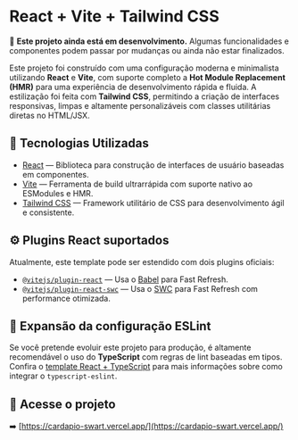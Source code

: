 # React + Vite + Tailwind CSS

🚧 **Este projeto ainda está em desenvolvimento.** Algumas funcionalidades e componentes podem passar por mudanças ou ainda não estar finalizados.

Este projeto foi construído com uma configuração moderna e minimalista utilizando **React** e **Vite**, com suporte completo a **Hot Module Replacement (HMR)** para uma experiência de desenvolvimento rápida e fluida. A estilização foi feita com **Tailwind CSS**, permitindo a criação de interfaces responsivas, limpas e altamente personalizáveis com classes utilitárias diretas no HTML/JSX.

## 🔧 Tecnologias Utilizadas

- [React](https://react.dev/) — Biblioteca para construção de interfaces de usuário baseadas em componentes.
- [Vite](https://vitejs.dev/) — Ferramenta de build ultrarrápida com suporte nativo ao ESModules e HMR.
- [Tailwind CSS](https://tailwindcss.com/) — Framework utilitário de CSS para desenvolvimento ágil e consistente.

## ⚙️ Plugins React suportados

Atualmente, este template pode ser estendido com dois plugins oficiais:

- [`@vitejs/plugin-react`](https://github.com/vitejs/vite-plugin-react/blob/main/packages/plugin-react) — Usa o [Babel](https://babeljs.io/) para Fast Refresh.
- [`@vitejs/plugin-react-swc`](https://github.com/vitejs/vite-plugin-react/blob/main/packages/plugin-react-swc) — Usa o [SWC](https://swc.rs/) para Fast Refresh com performance otimizada.

## 🧹 Expansão da configuração ESLint

Se você pretende evoluir este projeto para produção, é altamente recomendável o uso do **TypeScript** com regras de lint baseadas em tipos. Confira o [template React + TypeScript](https://github.com/vitejs/vite/tree/main/packages/create-vite/template-react-ts) para mais informações sobre como integrar o `typescript-eslint`.

## 🔗 Acesse o projeto

➡️ [https://cardapio-swart.vercel.app/](https://cardapio-swart.vercel.app/)
